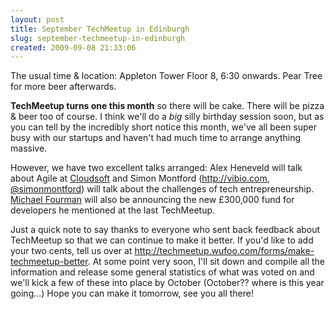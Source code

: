 ```yaml
---
layout: post
title: September TechMeetup in Edinburgh
slug: september-techmeetup-in-edinburgh
created: 2009-09-08 21:33:06
---
```


The usual time & location: Appleton Tower Floor 8, 6:30 onwards. Pear Tree for more beer afterwards.

<strong>TechMeetup turns one this month</strong> so there will be cake. There will be pizza & beer too of course. I think we'll do a <em>big</em> silly birthday session soon, but as you can tell by the incredibly short notice this month, we've all been super busy with our startups and haven't had much time to arrange anything massive.

However, we have two excellent talks arranged: Alex Heneveld will talk about Agile at <a href="http://www.cloudsoftcorp.com">Cloudsoft</a> and Simon Montford (<a style="color: #0000cc;" rel="nofollow" href="http://vibio.com/" target="_blank">http://vibio.com</a>, <a href="http://twitter.com/simonmontford" rel="nofollow">@simonmontford</a>) will talk about the challenges of tech entrepreneurship. <a href="http://homepages.inf.ed.ac.uk/mfourman/" rel="nofollow">Michael Fourman</a> will also be announcing the new £300,000 fund for developers he mentioned at the last TechMeetup.

Just a quick note to say thanks to everyone who sent back feedback about TechMeetup so that we can continue to make it better. If you'd like to add your two cents, tell us over at <a style="color: #551a8b;" rel="nofollow" href="http://techmeetup.wufoo.com/forms/make-techmeetup-better/" target="_blank">http://techmeetup.wufoo.com/forms/make-techmeetup-better</a>. At some point very soon, I'll sit down and compile all the information and release some general statistics of what was voted on and we'll kick a few of these into place by October (October?? where is this year going...) Hope you can make it tomorrow, see you all there!